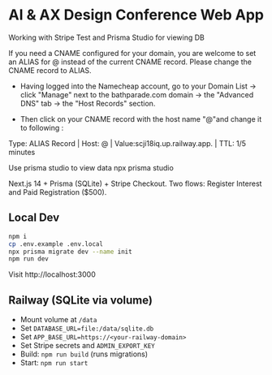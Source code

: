 # AI & AX Design Conference Web App 
Working with Stripe Test and Prisma Studio for viewing DB

If you need a CNAME configured for your domain, you are welcome to set an ALIAS for @ instead of the current CNAME record. Please change the CNAME record to ALIAS.
- Having logged into the Namecheap account, go to your Domain List -> click "Manage" next to the bathparade.com domain -> the "Advanced DNS" tab -> the "Host Records" section.

- Then click on your CNAME record with the host name "@"and change it to following :

Type: ALIAS Record | Host: @ | Value:scji18iq.up.railway.app. | TTL: 1/5 minutes

Use prisma studio to view data
npx prisma studio

Next.js 14 + Prisma (SQLite) + Stripe Checkout.
Two flows: Register Interest and Paid Registration ($500).

## Local Dev

```bash
npm i
cp .env.example .env.local
npx prisma migrate dev --name init
npm run dev
```

Visit http://localhost:3000

## Railway (SQLite via volume)

- Mount volume at `/data`
- Set `DATABASE_URL=file:/data/sqlite.db`
- Set `APP_BASE_URL=https://<your-railway-domain>`
- Set Stripe secrets and `ADMIN_EXPORT_KEY`
- Build: `npm run build` (runs migrations)
- Start: `npm run start`
